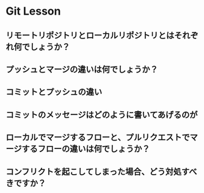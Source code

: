 # Git Lesson


## リモートリポジトリとローカルリポジトリとはそれぞれ何でしょうか？




## プッシュとマージの違いは何でしょうか？




## コミットとプッシュの違い




## コミットのメッセージはどのように書いてあげるのが　




## ローカルでマージするフローと、プルリクエストでマージするフローの違いは何でしょうか？




## コンフリクトを起こしてしまった場合、どう対処すべきですか？